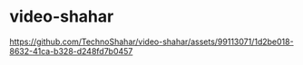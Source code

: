 # video-shahar




https://github.com/TechnoShahar/video-shahar/assets/99113071/1d2be018-8632-41ca-b328-d248fd7b0457

